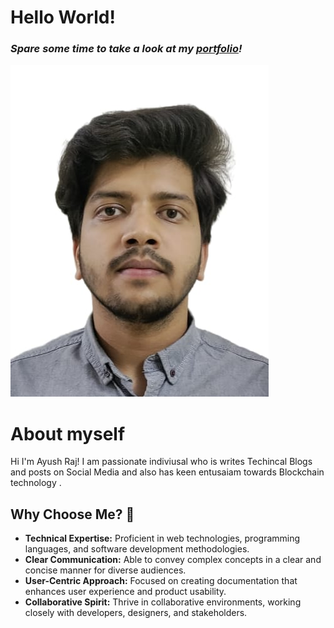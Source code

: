 # Hello World! 

<h3><i>Spare some time to take a look at my <a href="https://ayushjs.vercel.app/">portfolio</a>!</i></h3>

![Picture of me](./assets/profile-pic.jpeg)

# About myself

Hi I'm Ayush Raj! I am passionate indiviusal who is writes Techincal Blogs and posts on Social Media and also has keen entusaiam towards Blockchain technology .

## Why Choose Me? 💪

- **Technical Expertise:** Proficient in web technologies, programming languages, and software development methodologies.
- **Clear Communication:** Able to convey complex concepts in a clear and concise manner for diverse audiences.
- **User-Centric Approach:** Focused on creating documentation that enhances user experience and product usability.
- **Collaborative Spirit:** Thrive in collaborative environments, working closely with developers, designers, and stakeholders.

